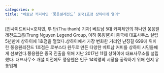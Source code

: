 ```yaml
---
categories: e
title: "베트남 커피체인 ‘쭝응웬레전드’ 중국1호점 상하이에 열어"
---
```

[인사이드비나=호치민, 투 탄(Thu thanh) 기자] 베트남 5대 커피체인의 하나인 쭝응웬레전드그룹(Trung Nguyen Legend Group, 이하 쭝응웬)이 중국에 대표사무소 설립 5년만에 상하이에 1호점을 열었다.상하이에서 가장 번화한 거리인 난징길 699에 위치한 쭝응웬레전드 1호점은 로부스타 원두로 만든 다양한 베트남 커피를 상하이 시민들에게 선보인다.쭝응웬은 중국 진출을 위해 지난 2017년 11월 상하이에 대표사무소를 설립했다. 대표사무소 개설 이전에도 쭝응웬은 인구 14억명의 시장을 공략하기 위해 현지 유통업체